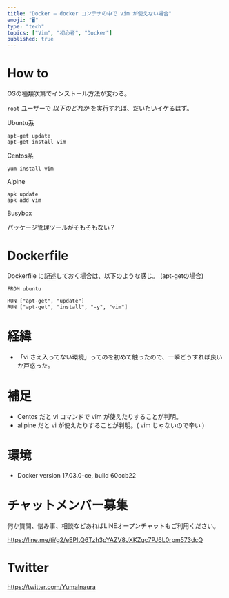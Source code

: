 ```yaml
---
title: "Docker — docker コンテナの中で vim が使えない場合"
emoji: "🖥"
type: "tech"
topics: ["Vim", "初心者", "Docker"]
published: true
---
```



# How to 

OSの種類次第でインストール方法が変わる。

`root` ユーザーで *以下のどれか* を実行すれば、だいたいイケるはず。

Ubuntu系

```
apt-get update
apt-get install vim
```

Centos系

```
yum install vim
```

Alpine

```
apk update
apk add vim
```

Busybox

パッケージ管理ツールがそもそもない？


# Dockerfile

Dockerfile に記述しておく場合は、以下のような感じ。 (apt-getの場合)

```
FROM ubuntu

RUN ["apt-get", "update"]
RUN ["apt-get", "install", "-y", "vim"]
```

# 経緯

- 「vi さえ入ってない環境」ってのを初めて触ったので、一瞬どうすれば良いか戸惑った。

# 補足

- Centos だと vi コマンドで vim が使えたりすることが判明。
- alipine だと vi が使えたりすることが判明。( vim じゃないので辛い )

# 環境

- Docker version 17.03.0-ce, build 60ccb22









<!-- Update From Qiita API -->

# チャットメンバー募集


何か質問、悩み事、相談などあればLINEオープンチャットもご利用ください。

https://line.me/ti/g2/eEPltQ6Tzh3pYAZV8JXKZqc7PJ6L0rpm573dcQ





# Twitter


https://twitter.com/YumaInaura


<!-- Update From Qiita API -->


